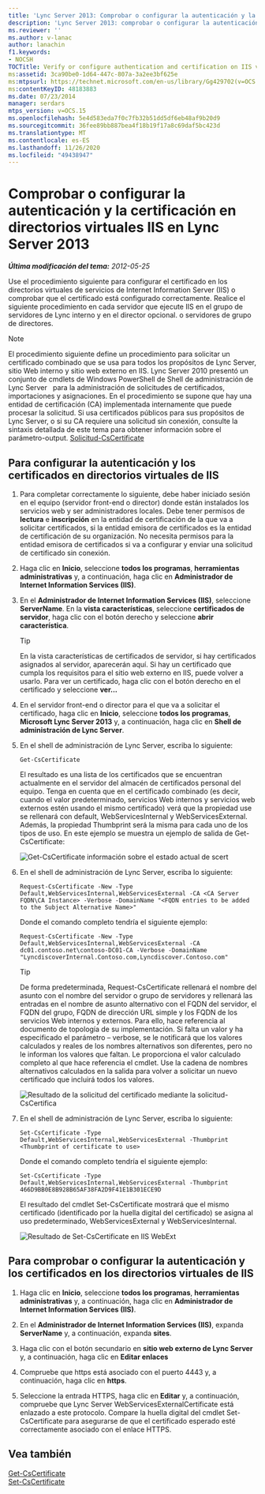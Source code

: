 ```yaml
---
title: 'Lync Server 2013: Comprobar o configurar la autenticación y la certificación en directorios virtuales IIS'
description: 'Lync Server 2013: comprobar o configurar la autenticación y la certificación en los directorios virtuales de IIS.'
ms.reviewer: ''
ms.author: v-lanac
author: lanachin
f1.keywords:
- NOCSH
TOCTitle: Verify or configure authentication and certification on IIS virtual directories
ms:assetid: 3ca90be0-1d64-447c-807a-3a2ee3bf625e
ms:mtpsurl: https://technet.microsoft.com/en-us/library/Gg429702(v=OCS.15)
ms:contentKeyID: 48183883
ms.date: 07/23/2014
manager: serdars
mtps_version: v=OCS.15
ms.openlocfilehash: 5e4d583eda7f0c7fb32b51dd5df6eb48af9b20d9
ms.sourcegitcommit: 36fee89bb887bea4f18b19f17a8c69daf5bc423d
ms.translationtype: MT
ms.contentlocale: es-ES
ms.lasthandoff: 11/26/2020
ms.locfileid: "49438947"
---
```

# <a name="verify-or-configure-authentication-and-certification-on-iis-virtual-directories-in-lync-server-2013"></a>Comprobar o configurar la autenticación y la certificación en directorios virtuales IIS en Lync Server 2013

<div data-xmlns="http://www.w3.org/1999/xhtml">

<div class="topic" data-xmlns="http://www.w3.org/1999/xhtml" data-msxsl="urn:schemas-microsoft-com:xslt" data-cs="https://msdn.microsoft.com/">

<div data-asp="https://msdn2.microsoft.com/asp">



</div>

<div id="mainSection">

<div id="mainBody">

<span> </span>

_**Última modificación del tema:** 2012-05-25_

Use el procedimiento siguiente para configurar el certificado en los directorios virtuales de servicios de Internet Information Server (IIS) o comprobar que el certificado está configurado correctamente. Realice el siguiente procedimiento en cada servidor que ejecute IIS en el grupo de servidores de Lync interno y en el director opcional. o servidores de grupo de directores.

<div>


> [!NOTE]  
> El procedimiento siguiente define un procedimiento para solicitar un certificado combinado que se usa para todos los propósitos de Lync Server, sitio Web interno y sitio web externo en IIS. Lync Server 2010 presentó un conjunto de cmdlets de Windows PowerShell de Shell de administración de Lync Server &nbsp; para la administración de solicitudes de certificados, importaciones y asignaciones. En el procedimiento se supone que hay una entidad de certificación (CA) implementada internamente que puede procesar la solicitud. Si usa certificados públicos para sus propósitos de Lync Server, o si su CA requiere una solicitud sin conexión, consulte la sintaxis detallada de este tema para obtener información sobre el parámetro-output. <A href="https://docs.microsoft.com/powershell/module/skype/Request-CsCertificate">Solicitud-CsCertificate</A>



</div>

<div>

## <a name="to-configure-authentication-and-certificates-on-iis-virtual-directories"></a>Para configurar la autenticación y los certificados en directorios virtuales de IIS

1.  Para completar correctamente lo siguiente, debe haber iniciado sesión en el equipo (servidor front-end o director) donde están instalados los servicios web y ser administradores locales. Debe tener permisos de **lectura** e **inscripción** en la entidad de certificación de la que va a solicitar certificados, si la entidad emisora de certificados es la entidad de certificación de su organización. No necesita permisos para la entidad emisora de certificados si va a configurar y enviar una solicitud de certificado sin conexión.

2.  Haga clic en **Inicio**, seleccione **todos los programas**, **herramientas administrativas** y, a continuación, haga clic en **Administrador de Internet Information Services (IIS)**.

3.  En el **Administrador de Internet Information Services (IIS)**, seleccione **ServerName**. En la **vista características**, seleccione **certificados de servidor**, haga clic con el botón derecho y seleccione **abrir característica**.
    
    <div>
    

    > [!TIP]  
    > En la vista características de certificados de servidor, si hay certificados asignados al servidor, aparecerán aquí. Si hay un certificado que cumpla los requisitos para el sitio web externo en IIS, puede volver a usarlo. Para ver un certificado, haga clic con el botón derecho en el certificado y seleccione <STRONG>ver...</STRONG>

    
    </div>

4.  En el servidor front-end o director para el que va a solicitar el certificado, haga clic en **Inicio**, seleccione **todos los programas**, **Microsoft Lync Server 2013** y, a continuación, haga clic en **Shell de administración de Lync Server**.

5.  En el shell de administración de Lync Server, escriba lo siguiente:
    
        Get-CsCertificate
    
    El resultado es una lista de los certificados que se encuentran actualmente en el servidor del almacén de certificados personal del equipo. Tenga en cuenta que en el certificado combinado (es decir, cuando el valor predeterminado, servicios Web internos y servicios web externos estén usando el mismo certificado) verá que la propiedad use se rellenará con default, WebServicesInternal y WebServicesExternal. Además, la propiedad Thumbprint será la misma para cada uno de los tipos de uso. En este ejemplo se muestra un ejemplo de salida de Get-CsCertificate:
    
    ![Get-CsCertificate información sobre el estado actual de scert](images/Gg429702.664f6326-6cd5-48e2-8235-fc3950ea43b4(OCS.15).jpg "Get-CsCertificate información sobre el estado actual de scert")

6.  En el shell de administración de Lync Server, escriba lo siguiente:
    
        Request-CsCertificate -New -Type Default,WebServicesInternal,WebServicesExternal -CA <CA Server FQDN\CA Instance> -Verbose -DomainName "<FQDN entries to be added to the Subject Alternative Name>"
    
    Donde el comando completo tendría el siguiente ejemplo:
    
        Request-CsCertificate -New -Type Default,WebServicesInternal,WebServicesExternal -CA dc01.contoso.net\contoso-DC01-CA -Verbose -DomainName "LyncdiscoverInternal.Contoso.com,Lyncdiscover.Contoso.com"
    
    <div>
    

    > [!TIP]  
    > De forma predeterminada, Request-CsCertificate rellenará el nombre del asunto con el nombre del servidor o grupo de servidores y rellenará las entradas en el nombre de asunto alternativo con el FQDN del servidor, el FQDN del grupo, FQDN de dirección URL simple y los FQDN de los servicios Web internos y externos. Para ello, hace referencia al documento de topología de su implementación. Si falta un valor y ha especificado el parámetro – verbose, se le notificará que los valores calculados y reales de los nombres alternativos son diferentes, pero no le informan los valores que faltan. Le proporciona el valor calculado completo al que hace referencia el cmdlet. Use la cadena de nombres alternativos calculados en la salida para volver a solicitar un nuevo certificado que incluirá todos los valores.

    
    </div>
    
    ![Resultado de la solicitud del certificado mediante la solicitud-CsCertifica](images/Gg429702.9e59a657-fa75-4454-8fd3-57c81e829f7b(OCS.15).jpg "Resultado de una solicitud de certificado con Request-CsCertifica")

7.  En el shell de administración de Lync Server, escriba lo siguiente:
    
        Set-CsCertificate -Type Default,WebServicesInternal,WebServicesExternal -Thumbprint <Thumbprint of certificate to use>
    
    Donde el comando completo tendría el siguiente ejemplo:
    
        Set-CsCertificate -Type Default,WebServicesInternal,WebServicesExternal -Thumbprint 466D9BB0E8B928B65AF38FA2D9F41E1B301ECE9D
    
    El resultado del cmdlet Set-CsCertificate mostrará que el mismo certificado (identificado por la huella digital del certificado) se asigna al uso predeterminado, WebServicesExternal y WebServicesInternal.
    
    ![Resultado de Set-CsCertificate en IIS WebExt](images/Gg429702.dd451c9d-7b49-4408-8071-c868cb1e678c(OCS.15).jpg "Resultado de Set-CsCertificate en IIS WebExt")

</div>

<div>

## <a name="to-verify-or-configure-authentication-and-certificates-on-iis-virtual-directories"></a>Para comprobar o configurar la autenticación y los certificados en los directorios virtuales de IIS

1.  Haga clic en **Inicio**, seleccione **todos los programas**, **herramientas administrativas** y, a continuación, haga clic en **Administrador de Internet Information Services (IIS)**.

2.  En el **Administrador de Internet Information Services (IIS)**, expanda **ServerName** y, a continuación, expanda **sites**.

3.  Haga clic con el botón secundario en **sitio web externo de Lync Server** y, a continuación, haga clic en **Editar enlaces**

4.  Compruebe que https está asociado con el puerto 4443 y, a continuación, haga clic en **https**.

5.  Seleccione la entrada HTTPS, haga clic en **Editar** y, a continuación, compruebe que Lync Server WebServicesExternalCertificate está enlazado a este protocolo. Compare la huella digital del cmdlet Set-CsCertificate para asegurarse de que el certificado esperado esté correctamente asociado con el enlace HTTPS.

</div>

<div>

## <a name="see-also"></a>Vea también


[Get-CsCertificate](https://docs.microsoft.com/powershell/module/skype/Get-CsCertificate)  
[Set-CsCertificate](https://docs.microsoft.com/powershell/module/skype/Set-CsCertificate)  
  

</div>

</div>

<span> </span>

</div>

</div>

</div>

